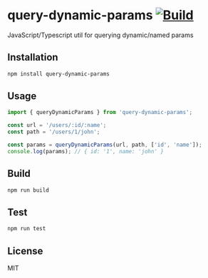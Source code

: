 # query-dynamic-params [![Build](https://github.com/spinualexandru/query-dynamic-params/actions/workflows/build.yml/badge.svg)](https://github.com/spinualexandru/query-dynamic-params/actions/workflows/build.yml)

JavaScript/Typescript util for querying dynamic/named params


## Installation

```bash
npm install query-dynamic-params
```

## Usage

```typescript
import { queryDynamicParams } from 'query-dynamic-params';

const url = '/users/:id/:name';
const path = '/users/1/john';

const params = queryDynamicParams(url, path, ['id', 'name']);
console.log(params); // { id: '1', name: 'john' }
```

## Build

  ```bash
  npm run build
  ```

## Test

  ```bash
  npm run test
  ```

## License

MIT
